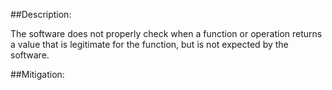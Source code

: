 ##Description:

The software does not properly check when a function or operation returns a value that is legitimate for the function, but is not expected by the software.



##Mitigation:
